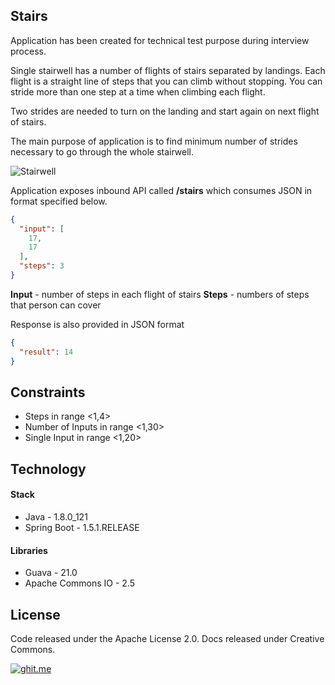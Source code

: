 ## Stairs

Application has been created for technical test purpose during interview process.

Single stairwell has a number of flights of stairs separated by landings. 
Each flight is a straight line of steps that you can climb without stopping.  You can stride more than one step at a time when climbing each flight. 

Two strides are needed to turn on the landing and start again on next flight of stairs.

The main purpose of application is to find minimum number of strides necessary to go through the whole stairwell.

![Stairwell](https://cdn.rawgit.com/GarciaPL/Stairs/c6dd8b0f/images/stairs.png)

Application exposes inbound API called **/stairs** which consumes JSON in format specified below.

```json
{
  "input": [
    17,
    17
  ],
  "steps": 3
}
```

**Input** - number of steps in each flight of stairs
**Steps** - numbers of steps that person can cover

Response is also provided in JSON format
```json
{
  "result": 14
}
```

## Constraints
 
- Steps in range <1,4>
- Number of Inputs in range <1,30>
- Single Input in range <1,20>

## Technology

#### Stack

- Java - 1.8.0_121
- Spring Boot - 1.5.1.RELEASE

#### Libraries

- Guava - 21.0
- Apache Commons IO - 2.5

## License
Code released under the  Apache License 2.0. Docs released under Creative Commons.

[![ghit.me](https://ghit.me/badge.svg?repo=GarciaPL/Stairs)](https://ghit.me/repo/GarciaPL/Stairs)
